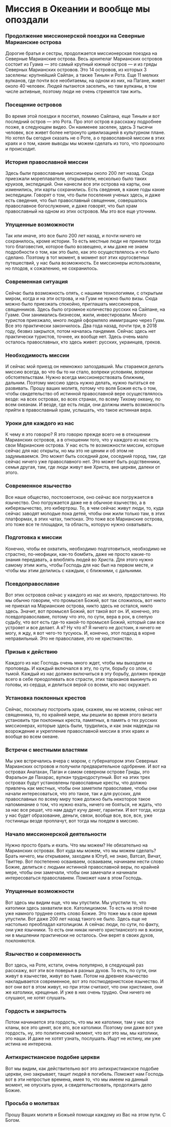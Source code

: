 # Миссия в Океании и вообще мы опоздали

### Продолжение миссионерской поездки на Северные Марианские острова  
Дорогие братья и сестры, продолжается миссионерская поездка на Северные Марианские острова. Весь архипелаг Марианских островов состоит из Гуама — это самый крупный южный остров — и из гряды Северных Марианских островов. Это 14 островов, из которых 3 заселены: крупнейший Сайпан, а также Тиньян и Рота. Еще 11 мелких вулканов, где почти все необитаемы, на одном из них, на Пагане, живет около 40 человек. Людей пытаются заселить, но там вулканы, в том числе активные, поэтому люди не очень стремятся там жить.

### Посещение островов  
Во время этой поездки я посетил, помимо Сайпана, еще Тиньян и вот последний остров — это Рота. Про этот остров я расскажу подробнее позже, в следующем видео. Он наименее заселен, здесь 3 тысячи человек, все живет более нетронуто цивилизацией в культурном плане. Но хотел бы сегодня сказать не о Роте, а о православной миссии в этих краях и о том, какие выводы мы можем сделать из того, что произошло и происходит.

### История православной миссии  
Здесь были православные миссионеры около 200 лет назад. Сюда приезжали мореплаватели, открыватели, несколько было таких круизов, экспедиций. Они нанесли все эти острова на карты, они изменились, эти карты сохранились. Есть сведения, в какие годы какие экспедиции. Говорят о том, что были поселения ученых здесь, и даже есть сведения, что был православный священник, совершалось православное богослужение, и даже говорят, что был храм православный на одном из этих островов. Мы это все еще уточним.

### Упущенные возможности  
Так или иначе, это все было 200 лет назад, и почти ничего не сохранилось, кроме истории. То есть местные люди не приняли тогда того благовестия, которое было возвещено, и мы даже не знаем подробности о том, как это было, как это осуществлялось и что было сделано. Поэтому в тот момент, в момент вот этих кругосветных путешествий, у нас была возможность. Ее миссионеры использовали, но плодов, к сожалению, не сохранилось.

### Современная ситуация  
Сейчас была возможность опять, с нашими технологиями, с открытым миром, когда и на эти острова, и на Гуам не нужно было визы. Сюда можно было приезжать спокойно, приглашать миссионеров, священников. Здесь было огромное количество русских на Сайпане, на Гуаме. Они занимались бизнесом, жили, инвестировали. Много туристов приезжало, много людей оформляло иммиграцию через Гуам. Все это практически закончилось. Два года назад, почти три, в 2018 году, безвиз закрылся, потом началась пандемия. Сейчас здесь нет практически туристов, точнее, их вообще нет. Здесь очень мало осталось православных, кто здесь живет: русских, украинцев, греков.

### Необходимость миссии  
И сейчас мой приезд он немножко запоздавший. Мы стараемся делать миссию всегда, во что бы то ни стало, вопреки условиям, вопреки обстоятельствам. Нужно всегда миссионерствовать ближним, дальним. Поэтому миссию здесь нужно делать, нужно пытаться ее развивать. Прошу ваших молитв, потому что воля Божия есть о том, чтобы свидетельство об истинной православной вере осуществлялось везде: на всех островах, во всех странах, по всему Тихому океану, по всем океанам. И везде, где есть люди, они должны иметь возможность прийти в православный храм, услышать, что такое истинная вера.

### Уроки для каждого из нас  
К чему я это говорю? Я это говорю прежде всего не в отношении Марианских островов, а в отношении того, что у каждого из нас есть свои Марианские острова. У нас есть те возможности миссии, которые сейчас для нас открыты, но мы это не ценим и об этом не задумываемся. Это может быть соседний дом, соседний город, там, где сейчас ничего уже православного нет. Это может быть родственники, семья другая, там, где люди живут вне Христа, вне церкви, далеки от этого.

### Современное язычество  
Все наше общество, постсоветское, оно сейчас все погружается в язычество. Оно погружается даже не в обычное язычество, а в киберязычество, это кибертрэш. То, в чем сейчас живут люди, то, куда сейчас заводят молодые пока детей, чтобы они жили только там, в этих платформах, в этих чатах, тиктоках. Это тоже все Марианские острова, это тоже все те площадки, та область, которую нужно охватывать.

### Подготовка к миссии  
Конечно, чтобы ее охватить, необходимо подготовиться, необходимо не страстно, по-неофицки, как-то бомбить, даже не просто какие-то знания передавать, а влюблять людей во Христа. Для этого нужно самому этим жить, чтобы Господь для нас был на первом месте, и чтобы мы этим делились с каждым, с ближними, с дальними.

### Псевдоправославие  
Вот этих островов сейчас у каждого из нас их много, предостаточно. Но мы обычно говорим, что промысел Божий, вот так сложилось, вот никто не приехал на Марианские острова, никто здесь не остался, никто здесь. Значит, вот промысел Божий, вот такой вот он. И, конечно, это псевдоправославие, потому что это, по сути, вера в рок, в слепую судьбу, что вот есть где-то какой-то промысел Божий, который сам все устрояет и все делает. А я? Ну что я? Я ничего не достоин, я ничего не могу, я жду, я вот чего-то тусуюсь. И, конечно, этот подход в корне неправильный. Это не православие, это не христианство.

### Призыв к действию  
Каждого из нас Господь очень много ждет, чтобы мы выходили на проповедь. И каждый включался в эту, по сути, борьбу со злом, с тьмой. Каждый из нас должен включиться в эту борьбу, должен прежде всего в себе преодолевать все страсти, этих тараканов выкинуть из головы, из сердца, и делиться верой со всеми, кто нас окружает.

### Установка поклонных крестов  
Сейчас, поскольку построить храм, скажем, мы не можем, сейчас нет священника, то, по крайней мере, мы решили во время этого визита установить три поклонных креста, памятных, в память о тех русских миссионерах, которые здесь были, трудились, и как знак надежды на возрождение и укрепление православной миссии в этих краях и вообще во всем океане.

### Встречи с местными властями  
Мы уже встречались вчера с мэром, с губернатором этих Северных Марианских островов и получили предварительное одобрение. И вот на островах Анатахан, Паган и самом северном острове Гриды, это Фаральон де Пахарас, вулкан труднодоступный. Вот на этих трех островах будут установлены православные кресты, что должно привлечь как местных, чтобы они заметили православие, чтобы они начали интересоваться, что это такое, так и для русских, для православных по всему миру тоже должно быть некоторое такое напоминание о том, что нужно ехать, ничего не бояться, не ждать, что за нас все решат, что нам дадут кучу денег, гарантии. И вот тогда, когда у нас будет образование, деньги, связи, вообще все, все, все, уже гостиницы везде проплачут, вот тогда мы поедем в миссию.

### Начало миссионерской деятельности  
Нужно просто брать и ехать. Что мы можем? Не обязательно на Марианских островах. Вот куда мы можем, что мы можем сделать? Брать ничего, мы открываем, заходим в Ютуб, не знаю, Ватсап, Вичат, Твиттер. Вот постепенно осваиваем, осваиваем, начинаем нести слово Божие, делиться с людьми истинной православной веры, по крайней мере, чтобы они замечали, чтобы они замечали и начинали интересоваться православием. Поможет нам в этом Господь.

### Упущенные возможности  
Вот здесь мы видим еще, что мы упустили. Мы упустили то, что католики здесь захватили все. Католицизмом. То есть на этой почве уже намного труднее сеять слово Божие. Это тоже мы в свое время упустили. Вот даже 200 лет назад такого не было. Здесь еще не настолько преобладал католицизм. А сейчас люди, по сути, по факту, они уже язычники. То есть они никак ничего христианского ни в жизни, ни в мышлении практически не осталось. Они верят в своих духов, поклоняются.

### Язычество и современность  
Вот здесь, на Роте, кстати, очень популярно, в следующий раз расскажу, вот эти все поверья в разных духов. То есть, по сути, они живут в язычестве, живут во тьме. Потом на древнее язычество накладывается современное, вот это постмодернистское язычество. И вот они вот в этом живут, но при этом считают, что они христиане, они же католики, крещеные. И уже в них очень трудно. Они ничего не слушают, не хотят слушать.

### Гордость и закрытость  
Потом начинается эта гордость, что мы же католики, там у нас все кланы, все это ценят, все это, все католики. Поэтому они даже вот уже гордость, ну, это политический момент, что вот это мы, мы католики, это наши. И даже не хотят узнать, послушать. Ищут не истину, им уже истина не интересна.

### Антихристианское подобие церкви  
Вот мы видим, как действительно вот это антихристианское подобие церкви, оно закрывает, тащит людей в погибель. Поможет нам Господь вот в эти непростые времена, имея то, что мы имеем на данный момент, не опускать руки, а свидетельствовать, продолжать дело Божие.

### Просьба о молитвах  
Прошу Ваших молитв и Божьей помощи каждому из Вас на этом пути. С Богом.

